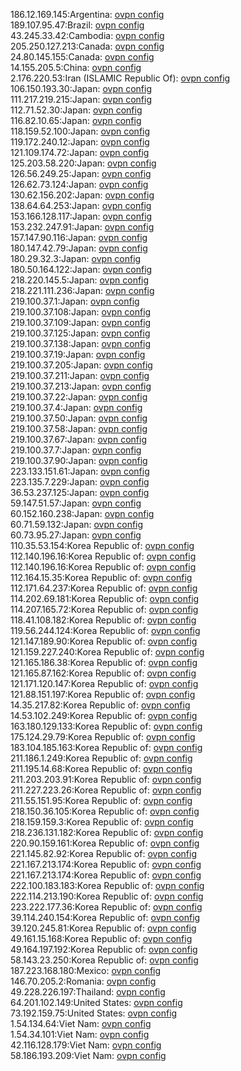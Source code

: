 186.12.169.145:Argentina: [ovpn config](vpn/186_12_169_145.ovpn)  
189.107.95.47:Brazil: [ovpn config](vpn/189_107_95_47.ovpn)  
43.245.33.42:Cambodia: [ovpn config](vpn/43_245_33_42.ovpn)  
205.250.127.213:Canada: [ovpn config](vpn/205_250_127_213.ovpn)  
24.80.145.155:Canada: [ovpn config](vpn/24_80_145_155.ovpn)  
14.155.205.5:China: [ovpn config](vpn/14_155_205_5.ovpn)  
2.176.220.53:Iran (ISLAMIC Republic Of): [ovpn config](vpn/2_176_220_53.ovpn)  
106.150.193.30:Japan: [ovpn config](vpn/106_150_193_30.ovpn)  
111.217.219.215:Japan: [ovpn config](vpn/111_217_219_215.ovpn)  
112.71.52.30:Japan: [ovpn config](vpn/112_71_52_30.ovpn)  
116.82.10.65:Japan: [ovpn config](vpn/116_82_10_65.ovpn)  
118.159.52.100:Japan: [ovpn config](vpn/118_159_52_100.ovpn)  
119.172.240.12:Japan: [ovpn config](vpn/119_172_240_12.ovpn)  
121.109.174.72:Japan: [ovpn config](vpn/121_109_174_72.ovpn)  
125.203.58.220:Japan: [ovpn config](vpn/125_203_58_220.ovpn)  
126.56.249.25:Japan: [ovpn config](vpn/126_56_249_25.ovpn)  
126.62.73.124:Japan: [ovpn config](vpn/126_62_73_124.ovpn)  
130.62.156.202:Japan: [ovpn config](vpn/130_62_156_202.ovpn)  
138.64.64.253:Japan: [ovpn config](vpn/138_64_64_253.ovpn)  
153.166.128.117:Japan: [ovpn config](vpn/153_166_128_117.ovpn)  
153.232.247.91:Japan: [ovpn config](vpn/153_232_247_91.ovpn)  
157.147.90.116:Japan: [ovpn config](vpn/157_147_90_116.ovpn)  
180.147.42.79:Japan: [ovpn config](vpn/180_147_42_79.ovpn)  
180.29.32.3:Japan: [ovpn config](vpn/180_29_32_3.ovpn)  
180.50.164.122:Japan: [ovpn config](vpn/180_50_164_122.ovpn)  
218.220.145.5:Japan: [ovpn config](vpn/218_220_145_5.ovpn)  
218.221.111.236:Japan: [ovpn config](vpn/218_221_111_236.ovpn)  
219.100.37.1:Japan: [ovpn config](vpn/219_100_37_1.ovpn)  
219.100.37.108:Japan: [ovpn config](vpn/219_100_37_108.ovpn)  
219.100.37.109:Japan: [ovpn config](vpn/219_100_37_109.ovpn)  
219.100.37.125:Japan: [ovpn config](vpn/219_100_37_125.ovpn)  
219.100.37.138:Japan: [ovpn config](vpn/219_100_37_138.ovpn)  
219.100.37.19:Japan: [ovpn config](vpn/219_100_37_19.ovpn)  
219.100.37.205:Japan: [ovpn config](vpn/219_100_37_205.ovpn)  
219.100.37.211:Japan: [ovpn config](vpn/219_100_37_211.ovpn)  
219.100.37.213:Japan: [ovpn config](vpn/219_100_37_213.ovpn)  
219.100.37.22:Japan: [ovpn config](vpn/219_100_37_22.ovpn)  
219.100.37.4:Japan: [ovpn config](vpn/219_100_37_4.ovpn)  
219.100.37.50:Japan: [ovpn config](vpn/219_100_37_50.ovpn)  
219.100.37.58:Japan: [ovpn config](vpn/219_100_37_58.ovpn)  
219.100.37.67:Japan: [ovpn config](vpn/219_100_37_67.ovpn)  
219.100.37.7:Japan: [ovpn config](vpn/219_100_37_7.ovpn)  
219.100.37.90:Japan: [ovpn config](vpn/219_100_37_90.ovpn)  
223.133.151.61:Japan: [ovpn config](vpn/223_133_151_61.ovpn)  
223.135.7.229:Japan: [ovpn config](vpn/223_135_7_229.ovpn)  
36.53.237.125:Japan: [ovpn config](vpn/36_53_237_125.ovpn)  
59.147.51.57:Japan: [ovpn config](vpn/59_147_51_57.ovpn)  
60.152.160.238:Japan: [ovpn config](vpn/60_152_160_238.ovpn)  
60.71.59.132:Japan: [ovpn config](vpn/60_71_59_132.ovpn)  
60.73.95.27:Japan: [ovpn config](vpn/60_73_95_27.ovpn)  
110.35.53.154:Korea Republic of: [ovpn config](vpn/110_35_53_154.ovpn)  
112.140.196.16:Korea Republic of: [ovpn config](vpn/112_140_196_16.ovpn)  
112.140.196.16:Korea Republic of: [ovpn config](vpn/112_140_196_16.ovpn)  
112.164.15.35:Korea Republic of: [ovpn config](vpn/112_164_15_35.ovpn)  
112.171.64.237:Korea Republic of: [ovpn config](vpn/112_171_64_237.ovpn)  
114.202.69.181:Korea Republic of: [ovpn config](vpn/114_202_69_181.ovpn)  
114.207.165.72:Korea Republic of: [ovpn config](vpn/114_207_165_72.ovpn)  
118.41.108.182:Korea Republic of: [ovpn config](vpn/118_41_108_182.ovpn)  
119.56.244.124:Korea Republic of: [ovpn config](vpn/119_56_244_124.ovpn)  
121.147.189.90:Korea Republic of: [ovpn config](vpn/121_147_189_90.ovpn)  
121.159.227.240:Korea Republic of: [ovpn config](vpn/121_159_227_240.ovpn)  
121.165.186.38:Korea Republic of: [ovpn config](vpn/121_165_186_38.ovpn)  
121.165.87.162:Korea Republic of: [ovpn config](vpn/121_165_87_162.ovpn)  
121.171.120.147:Korea Republic of: [ovpn config](vpn/121_171_120_147.ovpn)  
121.88.151.197:Korea Republic of: [ovpn config](vpn/121_88_151_197.ovpn)  
14.35.217.82:Korea Republic of: [ovpn config](vpn/14_35_217_82.ovpn)  
14.53.102.249:Korea Republic of: [ovpn config](vpn/14_53_102_249.ovpn)  
163.180.129.133:Korea Republic of: [ovpn config](vpn/163_180_129_133.ovpn)  
175.124.29.79:Korea Republic of: [ovpn config](vpn/175_124_29_79.ovpn)  
183.104.185.163:Korea Republic of: [ovpn config](vpn/183_104_185_163.ovpn)  
211.186.1.249:Korea Republic of: [ovpn config](vpn/211_186_1_249.ovpn)  
211.195.14.68:Korea Republic of: [ovpn config](vpn/211_195_14_68.ovpn)  
211.203.203.91:Korea Republic of: [ovpn config](vpn/211_203_203_91.ovpn)  
211.227.223.26:Korea Republic of: [ovpn config](vpn/211_227_223_26.ovpn)  
211.55.151.95:Korea Republic of: [ovpn config](vpn/211_55_151_95.ovpn)  
218.150.36.105:Korea Republic of: [ovpn config](vpn/218_150_36_105.ovpn)  
218.159.159.3:Korea Republic of: [ovpn config](vpn/218_159_159_3.ovpn)  
218.236.131.182:Korea Republic of: [ovpn config](vpn/218_236_131_182.ovpn)  
220.90.159.161:Korea Republic of: [ovpn config](vpn/220_90_159_161.ovpn)  
221.145.82.92:Korea Republic of: [ovpn config](vpn/221_145_82_92.ovpn)  
221.167.213.174:Korea Republic of: [ovpn config](vpn/221_167_213_174.ovpn)  
221.167.213.174:Korea Republic of: [ovpn config](vpn/221_167_213_174.ovpn)  
222.100.183.183:Korea Republic of: [ovpn config](vpn/222_100_183_183.ovpn)  
222.114.213.190:Korea Republic of: [ovpn config](vpn/222_114_213_190.ovpn)  
223.222.177.36:Korea Republic of: [ovpn config](vpn/223_222_177_36.ovpn)  
39.114.240.154:Korea Republic of: [ovpn config](vpn/39_114_240_154.ovpn)  
39.120.245.81:Korea Republic of: [ovpn config](vpn/39_120_245_81.ovpn)  
49.161.15.168:Korea Republic of: [ovpn config](vpn/49_161_15_168.ovpn)  
49.164.197.192:Korea Republic of: [ovpn config](vpn/49_164_197_192.ovpn)  
58.143.23.250:Korea Republic of: [ovpn config](vpn/58_143_23_250.ovpn)  
187.223.168.180:Mexico: [ovpn config](vpn/187_223_168_180.ovpn)  
146.70.205.2:Romania: [ovpn config](vpn/146_70_205_2.ovpn)  
49.228.226.197:Thailand: [ovpn config](vpn/49_228_226_197.ovpn)  
64.201.102.149:United States: [ovpn config](vpn/64_201_102_149.ovpn)  
73.192.159.75:United States: [ovpn config](vpn/73_192_159_75.ovpn)  
1.54.134.64:Viet Nam: [ovpn config](vpn/1_54_134_64.ovpn)  
1.54.34.101:Viet Nam: [ovpn config](vpn/1_54_34_101.ovpn)  
42.116.128.179:Viet Nam: [ovpn config](vpn/42_116_128_179.ovpn)  
58.186.193.209:Viet Nam: [ovpn config](vpn/58_186_193_209.ovpn)  
